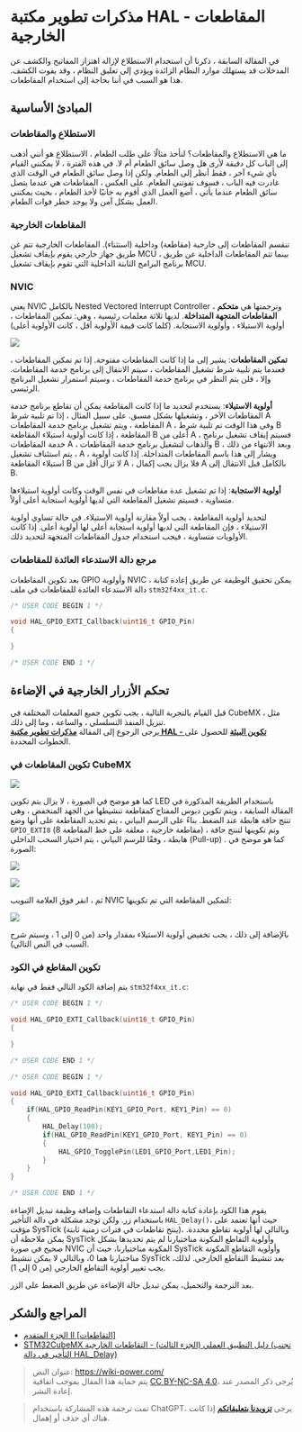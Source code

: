 # مذكرات تطوير مكتبة HAL - المقاطعات الخارجية

في المقالة السابقة ، ذكرنا أن استخدام الاستطلاع لإزالة اهتزاز المفاتيح والكشف عن المدخلات قد يستهلك موارد النظام الزائدة ويؤدي إلى تعليق النظام ، وقد يفوت الكشف. هذا هو السبب في أننا بحاجة إلى استخدام المقاطعات.

## المبادئ الأساسية

### الاستطلاع والمقاطعات

ما هي الاستطلاع والمقاطعات؟ لنأخذ مثالًا على طلب الطعام ، الاستطلاع هو أنني أذهب إلى الباب كل دقيقة لأرى هل وصل سائق الطعام أم لا. في هذه الفترة ، لا يمكنني القيام بأي شيء آخر ، فقط أنظر إلى الطعام. ولكن إذا وصل سائق الطعام في الوقت الذي غادرت فيه الباب ، فسوف تفوتني الطعام. على العكس ، المقاطعات هي عندما يتصل سائق الطعام عندما يأتي ، أضع العمل الذي أقوم به جانبًا لأخذ الطعام ، بحيث يمكنني العمل بشكل آمن ولا يوجد خطر فوات الطعام.

### المقاطعات الخارجية

تنقسم المقاطعات إلى خارجية (مقاطعة) وداخلية (استثناء). المقاطعات الخارجية تتم عن طريق جهاز خارجي يقوم بإيقاف تشغيل MCU ، بينما تتم المقاطعات الداخلية عن طريق برنامج البرامج الثابتة الداخلية التي تقوم بإيقاف تشغيل MCU.

### NVIC

يعني NVIC بالكامل Nested Vectored Interrupt Controller ، وترجمتها هي **متحكم المقاطعات المتجهة المتداخلة**. لديها ثلاثة معلمات رئيسية ، وهي: تمكين المقاطعات ، أولوية الاستيلاء ، وأولوية الاستجابة. (كلما كانت قيمة الأولوية أقل ، كانت الأولوية أعلى)

![](https://wiki-media-1253965369.cos.ap-guangzhou.myqcloud.com/img/20210206121058.png)

**تمكين المقاطعات**: يشير إلى ما إذا كانت المقاطعات مفتوحة. إذا تم تمكين المقاطعات ، فعندما يتم تلبية شرط تشغيل المقاطعات ، سيتم الانتقال إلى برنامج خدمة المقاطعات. وإلا ، فلن يتم النظر في برنامج خدمة المقاطعات ، وسيتم استمرار تشغيل البرنامج الرئيسي.

**أولوية الاستيلاء**: يستخدم لتحديد ما إذا كانت المقاطعة يمكن أن تقاطع برنامج خدمة المقاطعات الآخر ، وتشغيلها بشكل مسبق. على سبيل المثال ، إذا تم تلبية شرط A المقاطعة ، ويتم تشغيل برنامج خدمة المقاطعات A ، وفي هذا الوقت تم تلبية شرط B المقاطعة ، إذا كانت أولوية استيلاء المقاطعة B أعلى من A ، فسيتم إيقاف تشغيل برنامج خدمة المقاطعات A ، والذهاب لتشغيل برنامج خدمة المقاطعات B ، وبعد الانتهاء من ذلك ، يتم استئناف تشغيل A ، ويشار إلى هذا باسم المقاطعات المتداخلة. إذا كانت أولوية استيلاء المقاطعة B لا تزال أقل من A ، فلا يزال يجب إكمال A بالكامل قبل الانتقال إلى B.

**أولوية الاستجابة**: إذا تم تشغيل عدة مقاطعات في نفس الوقت وكانت أولوية استيلاءها متساوية ، فسيتم تشغيل المقاطعة التي لديها أولوية استجابة أعلى أولاً.

لتحديد أولوية المقاطعة ، يجب أولاً مقارنة أولوية الاستيلاء. في حالة تساوي أولوية الاستيلاء ، فإن المقاطعة التي لديها أولوية استجابة أعلى لها أولوية أعلى. إذا كانت الأولويات متساوية ، فيجب استخدام جدول المقاطعات المتجهة لتحديد ذلك.

### مرجع دالة الاستدعاء العائدة للمقاطعات

بعد تكوين المقاطعات GPIO وأولوية NVIC ، يمكن تحقيق الوظيفة عن طريق إعادة كتابة دالة الاستدعاء العائدة للمقاطعات في ملف `stm32f4xx_it.c`.

```c
/* USER CODE BEGIN 1 */

void HAL_GPIO_EXTI_Callback(uint16_t GPIO_Pin)
{

}

/* USER CODE END 1 */
```

## تحكم الأزرار الخارجية في الإضاءة

قبل القيام بالتجربة التالية ، يجب تكوين جميع المعلمات المختلفة في CubeMX ، مثل تنزيل المنفذ التسلسلي ، والساعة ، وما إلى ذلك.  
يرجى الرجوع إلى المقالة [**مذكرات تطوير مكتبة HAL - تكوين البيئة**](https://wiki-power.com/ar/HAL%E5%BA%93%E5%BC%80%E5%8F%91%E7%AC%94%E8%AE%B0-%E7%8E%AF%E5%A2%83%E9%85%8D%E7%BD%AE) للحصول على الخطوات المحددة.

### تكوين المقاطعات في CubeMX

![](https://wiki-media-1253965369.cos.ap-guangzhou.myqcloud.com/img/20210205150422.png)

كما هو موضح في الصورة ، لا يزال يتم تكوين LED باستخدام الطريقة المذكورة في المقالة السابقة ، ويتم تكوين دبوس المفتاح كمقاطعة تنشيطها من الجهد المنخفض ، وهي تنتج حافة هابطة عند الضغط. بناءً على الرسم البياني ، يتم تحديد المقاطعة على أنها وضع `GPIO_EXTI8` (مقاطعة خارجية ، معلقة على خط المقاطعة 8) ، وتم تكوينها لتنتج حافة هابطة ، وفقًا للرسم البياني ، يتم اختيار السحب الداخلي (Pull-up) . كما هو موضح في الصورة:

![](https://wiki-media-1253965369.cos.ap-guangzhou.myqcloud.com/img/20210403222304.png)

![](https://wiki-media-1253965369.cos.ap-guangzhou.myqcloud.com/img/20210206131409.png)

ثم ، انقر فوق العلامة التبويب NVIC لتمكين المقاطعة التي تم تكوينها:

![](https://wiki-media-1253965369.cos.ap-guangzhou.myqcloud.com/img/20210206134916.png)

بالإضافة إلى ذلك ، يجب تخفيض أولوية الاستيلاء بمقدار واحد (من 0 إلى 1 ، وسيتم شرح السبب في النص التالي).

### تكوين المقاطع في الكود

يتم إضافة الكود التالي فقط في نهاية `stm32f4xx_it.c`:

```c
/* USER CODE BEGIN 1 */

void HAL_GPIO_EXTI_Callback(uint16_t GPIO_Pin)
{

}

/* USER CODE END 1 */
```

```c title="stm32f4xx_it.c"
/* USER CODE BEGIN 1 */

void HAL_GPIO_EXTI_Callback(uint16_t GPIO_Pin)
{
    if(HAL_GPIO_ReadPin(KEY1_GPIO_Port, KEY1_Pin) == 0)
    {
        HAL_Delay(100);
        if(HAL_GPIO_ReadPin(KEY1_GPIO_Port, KEY1_Pin) == 0)
        {
            HAL_GPIO_TogglePin(LED1_GPIO_Port,LED1_Pin);
        }
    }
}

/* USER CODE END 1 */
```

يقوم هذا الكود بإعادة كتابة دالة استدعاء التقاطعات وإضافة وظيفة تبديل الإضاءة باستخدام زر. ولكن توجد مشكلة في دالة التأخير `HAL_Delay()`، حيث أنها تعتمد على مؤقت SysTick (ينتج تقاطعات في فترات زمنية ثابتة)، وبالتالي لها أولوية تقاطع محددة. يمكن ملاحظة أن SysTick وأولوية التقاطع المكونة مناختيارنا لم يتم تحديدها بشكل صحيح في صورة NVIC المكونة مناختيارنا، حيث أن SysTick وأولوية التقاطع المكونة مناختيارنا هما 0، وبالتالي لا يمكن تنشيط SysTick بعد تنشيط التقاطع الخارجي. لذلك، يجب تغيير أولوية التقاطع الخارجي (من 0 إلى 1).

بعد الترجمة والتحميل، يمكن تبديل حالة الإضاءة عن طريق الضغط على الزر.

## المراجع والشكر

- [الجزء المتقدم II [التقاطعات]](https://alchemicronin.github.io/posts/ff6aca34/)
- [STM32CubeMX دليل التطبيق العملي (الجزء الثالث) - التقاطعات الخارجية (تجنب التأخير في دالة HAL_Delay)](https://blog.csdn.net/weixin_43892323/article/details/104383560?utm_medium=distribute.pc_relevant.none-task-blog-BlogCommendFromMachineLearnPai2-1.control&depth_1-utm_source=distribute.pc_relevant.none-task-blog-BlogCommendFromMachineLearnPai2-1.control)

> عنوان النص: <https://wiki-power.com/>  
> يتم حماية هذا المقال بموجب اتفاقية [CC BY-NC-SA 4.0](https://creativecommons.org/licenses/by/4.0/deed.zh)، يُرجى ذكر المصدر عند إعادة النشر.

> تمت ترجمة هذه المشاركة باستخدام ChatGPT، يرجى [**تزويدنا بتعليقاتكم**](https://github.com/linyuxuanlin/Wiki_MkDocs/issues/new) إذا كانت هناك أي حذف أو إهمال.
